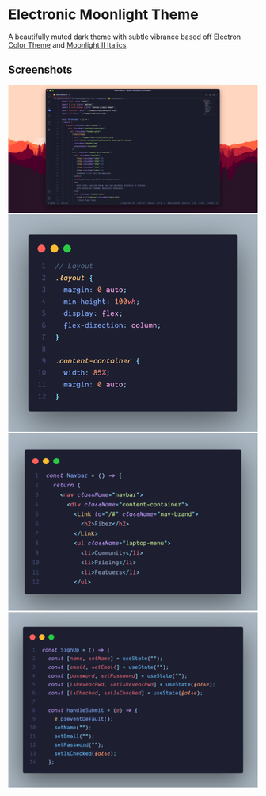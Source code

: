# Electronic Moonlight Theme

A beautifully muted dark theme with subtle vibrance based off [Electron Color Theme](https://marketplace.visualstudio.com/items?itemName=kuscamara.electron) and [Moonlight II Italics](https://marketplace.visualstudio.com/items?itemName=atomiks.moonlight).

## Screenshots

![Desktop screenshot](images/Desktop-screenshot.png)
![CSS syntax highlight](images/CSS.png)
![Component syntax highlight](images/component.png)
![JavaScript syntax highlight](images/useStateExample.png)
